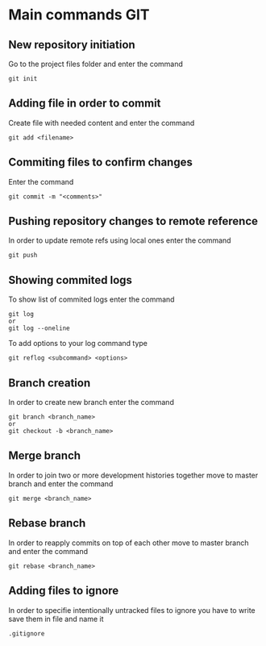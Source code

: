 # Main commands GIT

## New repository initiation

Go to the project files folder and enter the command
```
git init
```

## Adding file in order to commit

Create file with needed content and enter the command
```
git add <filename>
```
## Commiting files to confirm changes
Enter the command
```
git commit -m "<comments>"
```
## Pushing repository changes to remote reference
In order to update remote refs using local ones enter the command
```
git push
```
## Showing commited logs
To show list of commited logs enter the command
```
git log 
or 
git log --oneline
```
To add options to your log command type
```
git reflog <subcommand> <options>
```

## Branch creation
In order to create new branch enter the command
```
git branch <branch_name>
or 
git checkout -b <branch_name>
```
## Merge branch
In order to join two or more development histories together move to master branch and enter the command 
```
git merge <branch_name>
```
## Rebase branch
In order to reapply commits on top of each other move to master branch and enter the command 
```
git rebase <branch_name>
```
## Adding files to ignore 
In order to specifie intentionally untracked files to ignore you have to write save them in file and name it
```
.gitignore
```